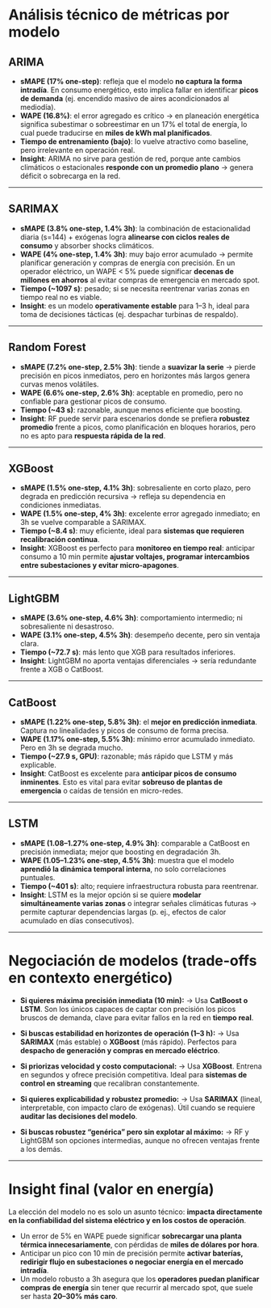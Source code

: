 # Análisis técnico de métricas por modelo

## ARIMA

* **sMAPE (17% one-step)**: refleja que el modelo **no captura la forma intradía**. En consumo energético, esto implica fallar en identificar **picos de demanda** (ej. encendido masivo de aires acondicionados al mediodía).
* **WAPE (16.8%)**: el error agregado es crítico → en planeación energética significa subestimar o sobreestimar en un 17% el total de energía, lo cual puede traducirse en **miles de kWh mal planificados**.
* **Tiempo de entrenamiento (bajo)**: lo vuelve atractivo como baseline, pero irrelevante en operación real.
* **Insight**: ARIMA no sirve para gestión de red, porque ante cambios climáticos o estacionales **responde con un promedio plano** → genera déficit o sobrecarga en la red.

---

## SARIMAX

* **sMAPE (3.8% one-step, 1.4% 3h)**: la combinación de estacionalidad diaria (s=144) + exógenas logra **alinearse con ciclos reales de consumo** y absorber shocks climáticos.
* **WAPE (4% one-step, 1.4% 3h)**: muy bajo error acumulado → permite planificar generación y compras de energía con precisión. En un operador eléctrico, un WAPE < 5% puede significar **decenas de millones en ahorros** al evitar compras de emergencia en mercado spot.
* **Tiempo (\~1097 s)**: pesado; si se necesita reentrenar varias zonas en tiempo real no es viable.
* **Insight**: es un modelo **operativamente estable** para 1–3 h, ideal para toma de decisiones tácticas (ej. despachar turbinas de respaldo).

---

## Random Forest

* **sMAPE (7.2% one-step, 2.5% 3h)**: tiende a **suavizar la serie** → pierde precisión en picos inmediatos, pero en horizontes más largos genera curvas menos volátiles.
* **WAPE (6.6% one-step, 2.6% 3h)**: aceptable en promedio, pero no confiable para gestionar picos de consumo.
* **Tiempo (\~43 s)**: razonable, aunque menos eficiente que boosting.
* **Insight**: RF puede servir para escenarios donde se prefiera **robustez promedio** frente a picos, como planificación en bloques horarios, pero no es apto para **respuesta rápida de la red**.

---

## XGBoost

* **sMAPE (1.5% one-step, 4.1% 3h)**: sobresaliente en corto plazo, pero degrada en predicción recursiva → refleja su dependencia en condiciones inmediatas.
* **WAPE (1.5% one-step, 4% 3h)**: excelente error agregado inmediato; en 3h se vuelve comparable a SARIMAX.
* **Tiempo (\~8.4 s)**: muy eficiente, ideal para **sistemas que requieren recalibración continua**.
* **Insight**: XGBoost es perfecto para **monitoreo en tiempo real**: anticipar consumo a 10 min permite **ajustar voltajes, programar intercambios entre subestaciones y evitar micro-apagones**.

---

## LightGBM

* **sMAPE (3.6% one-step, 4.6% 3h)**: comportamiento intermedio; ni sobresaliente ni desastroso.
* **WAPE (3.1% one-step, 4.5% 3h)**: desempeño decente, pero sin ventaja clara.
* **Tiempo (\~72.7 s)**: más lento que XGB para resultados inferiores.
* **Insight**: LightGBM no aporta ventajas diferenciales → sería redundante frente a XGB o CatBoost.

---

## CatBoost

* **sMAPE (1.22% one-step, 5.8% 3h)**: el **mejor en predicción inmediata**. Captura no linealidades y picos de consumo de forma precisa.
* **WAPE (1.17% one-step, 5.5% 3h)**: mínimo error acumulado inmediato. Pero en 3h se degrada mucho.
* **Tiempo (\~27.9 s, GPU)**: razonable; más rápido que LSTM y más explicable.
* **Insight**: CatBoost es excelente para **anticipar picos de consumo inminentes**. Esto es vital para evitar **sobreuso de plantas de emergencia** o caídas de tensión en micro-redes.

---

## LSTM

* **sMAPE (1.08–1.27% one-step, 4.9% 3h)**: comparable a CatBoost en precisión inmediata; mejor que boosting en degradación 3h.
* **WAPE (1.05–1.23% one-step, 4.5% 3h)**: muestra que el modelo **aprendió la dinámica temporal interna**, no solo correlaciones puntuales.
* **Tiempo (\~401 s)**: alto; requiere infraestructura robusta para reentrenar.
* **Insight**: LSTM es la mejor opción si se quiere **modelar simultáneamente varias zonas** o integrar señales climáticas futuras → permite capturar dependencias largas (p. ej., efectos de calor acumulado en días consecutivos).

---

# Negociación de modelos (trade-offs en contexto energético)

* **Si quieres máxima precisión inmediata (10 min):**
  → Usa **CatBoost o LSTM**. Son los únicos capaces de captar con precisión los picos bruscos de demanda, clave para evitar fallos en la red en **tiempo real**.

* **Si buscas estabilidad en horizontes de operación (1–3 h):**
  → Usa **SARIMAX** (más estable) o **XGBoost** (más rápido). Perfectos para **despacho de generación y compras en mercado eléctrico**.

* **Si priorizas velocidad y costo computacional:**
  → Usa **XGBoost**. Entrena en segundos y ofrece precisión competitiva. Ideal para **sistemas de control en streaming** que recalibran constantemente.

* **Si quieres explicabilidad y robustez promedio:**
  → Usa **SARIMAX** (lineal, interpretable, con impacto claro de exógenas). Útil cuando se requiere **auditar las decisiones del modelo**.

* **Si buscas robustez “genérica” pero sin explotar al máximo:**
  → RF y LightGBM son opciones intermedias, aunque no ofrecen ventajas frente a los demás.

---

# Insight final (valor en energía)

La elección del modelo no es solo un asunto técnico: **impacta directamente en la confiabilidad del sistema eléctrico y en los costos de operación**.

* Un error de 5% en WAPE puede significar **sobrecargar una planta térmica innecesariamente**, con pérdidas de **miles de dólares por hora**.
* Anticipar un pico con 10 min de precisión permite **activar baterías, redirigir flujo en subestaciones o negociar energía en el mercado intradía**.
* Un modelo robusto a 3h asegura que los **operadores puedan planificar compras de energía** sin tener que recurrir al mercado spot, que suele ser hasta **20–30% más caro**.